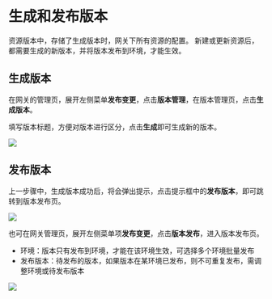 # 生成和发布版本

资源版本中，存储了生成版本时，网关下所有资源的配置。
新建或更新资源后，都需要生成的新版本，并将版本发布到环境，才能生效。

## 生成版本

在网关的管理页，展开左侧菜单**发布变更**，点击**版本管理**，在版本管理页，点击**生成版本**。

填写版本标题，方便对版本进行区分，点击**生成**即可生成新的版本。

![](../../assets/apigateway/howto/create-resource-version.png)

## 发布版本

上一步骤中，生成版本成功后，将会弹出提示，点击提示框中的**发布版本**，即可跳转到版本发布页。

![](../../assets/apigateway/howto/create-resource-version-success.png)

也可在网关管理页，展开左侧菜单项**发布变更**，点击**版本发布**，进入版本发布页。

- 环境：版本只有发布到环境，才能在该环境生效，可选择多个环境批量发布
- 发布版本：待发布的版本，如果版本在某环境已发布，则不可重复发布，需调整环境或待发布版本

![](../../assets/apigateway/howto/release.png)
